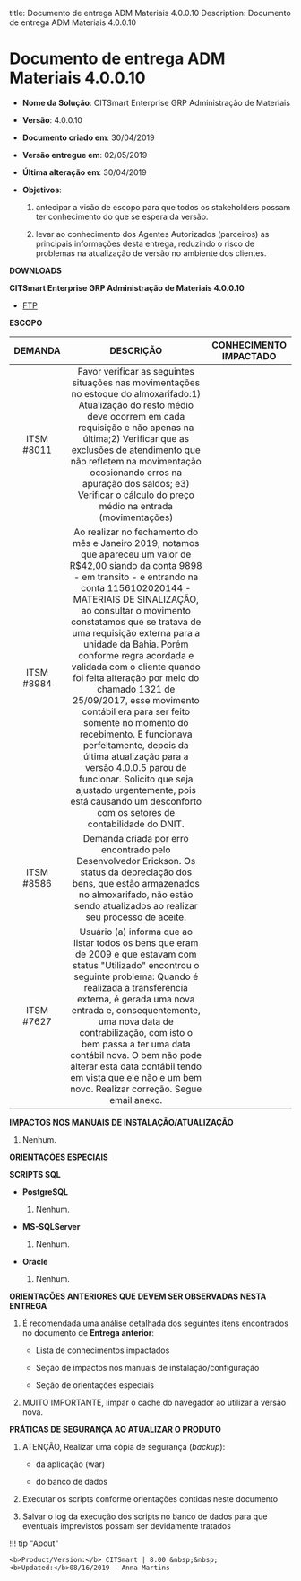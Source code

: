 title: Documento de entrega ADM Materiais 4.0.0.10
Description: Documento de entrega ADM Materiais 4.0.0.10

# Documento de entrega ADM Materiais 4.0.0.10

-   **Nome da Solução**: CITSmart Enterprise GRP Administração de Materiais

-   **Versão**: 4.0.0.10

-   **Documento criado em**: 30/04/2019

-   **Versão entregue em**: 02/05/2019

-   **Última alteração em**: 30/04/2019

-   **Objetivos**:

    1.  antecipar a visão de escopo para que todos os stakeholders possam ter
        conhecimento do que se espera da versão.

    2.  levar ao conhecimento dos Agentes Autorizados (parceiros) as principais
        informações desta entrega, reduzindo o risco de problemas na atualização
        de versão no ambiente dos clientes.

**DOWNLOADS**

**CITSmart Enterprise GRP Administração de Materiais 4.0.0.10**

-   [FTP]()

**ESCOPO**


|   DEMANDA  |                                                                                                                                                                                                                                                                                                                                                              DESCRIÇÃO                                                                                                                                                                                                                                                                                                                                                              | CONHECIMENTO IMPACTADO |
|:----------:|:-----------------------------------------------------------------------------------------------------------------------------------------------------------------------------------------------------------------------------------------------------------------------------------------------------------------------------------------------------------------------------------------------------------------------------------------------------------------------------------------------------------------------------------------------------------------------------------------------------------------------------------------------------------------------------------------------------------------------------------:|:----------------------:|
| ITSM #8011 |                                                                                                                                                                                  Favor verificar as seguintes situações nas movimentações no estoque do almoxarifado:1) Atualização do resto médio deve ocorrem em cada requisição e não apenas na última;2) Verificar que as exclusões de atendimento que não refletem na movimentação ocosionando erros na apuração dos saldos; e3) Verificar o cálculo do preço médio na entrada (movimentações)                                                                                                                                                                                 |                        |
| ITSM #8984 | Ao realizar no fechamento do mês e Janeiro 2019, notamos que apareceu um valor de R$42,00 siando da conta 9898 - em transito - e entrando na conta 1156102020144 - MATERIAIS DE SINALIZAÇÃO, ao consultar o movimento constatamos que se tratava de uma requisição externa para a unidade da Bahia.  Porém conforme regra acordada e validada com o cliente quando foi feita alteração por meio do chamado 1321 de 25/09/2017, esse movimento contábil era para ser feito somente no momento do recebimento. E funcionava perfeitamente, depois da última atualização para a versão 4.0.0.5 parou de funcionar. Solicito que seja ajustado urgentemente, pois está causando um desconforto com os setores de contabilidade do DNIT. |                        |
| ITSM #8586 |                                                                                                                                                                                                                                                              Demanda criada por erro encontrado pelo Desenvolvedor Erickson. Os status da depreciação dos bens, que estão armazenados no almoxarifado, não estão sendo atualizados ao realizar seu processo de aceite.                                                                                                                                                                                                                                                              |                        |
| ITSM #7627 |                                                                                                                                           Usuário (a) informa que ao listar todos os bens que eram de 2009 e que estavam com status "Utilizado" encontrou o seguinte problema: Quando é realizada a transferência externa, é gerada uma nova entrada e, consequentemente, uma nova data de contrabilização, com isto o bem passa a ter uma data contábil nova. O bem não pode alterar esta data contábil tendo em vista que ele não e um bem novo.  Realizar correção. Segue email anexo.                                                                                                                                           |                        |



**IMPACTOS NOS MANUAIS DE INSTALAÇÃO/ATUALIZAÇÃO**

1.  Nenhum.

**ORIENTAÇÕES ESPECIAIS**

**SCRIPTS SQL**

-   **PostgreSQL**

    1.  Nenhum.

-   **MS-SQLServer**

    1.  Nenhum.

-   **Oracle**

    1.  Nenhum.

**ORIENTAÇÕES ANTERIORES QUE DEVEM SER OBSERVADAS NESTA ENTREGA**

1.  É recomendada uma análise detalhada dos seguintes itens encontrados no
    documento de **Entrega anterior**:

    -   Lista de conhecimentos impactados

    -   Seção de impactos nos manuais de instalação/configuração

    -   Seção de orientações especiais

2.  MUITO IMPORTANTE, limpar o cache do navegador ao utilizar a versão nova.

**PRÁTICAS DE SEGURANÇA AO ATUALIZAR O PRODUTO**

1.  ATENÇÃO, Realizar uma cópia de segurança (*backup*):

    -   da aplicação (war)

    -   do banco de dados

2.  Executar os scripts conforme orientações contidas neste documento

3.  Salvar o log da execução dos scripts no banco de dados para que eventuais
    imprevistos possam ser devidamente tratados

!!! tip "About"

    <b>Product/Version:</b> CITSmart | 8.00 &nbsp;&nbsp;
    <b>Updated:</b>08/16/2019 – Anna Martins


